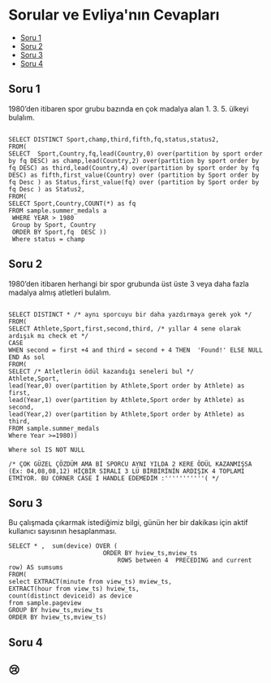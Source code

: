 # Sorular ve Evliya'nın Cevapları
* [Soru 1](#Aga-yarım-yamalak-oldu-bu)
* [Soru 2](#bir-tane-corner-case-var-onu-çözemedik)
* [Soru 3](#on-numara-çözüm)
* [Soru 4](#üzgünüm)

## Soru 1
1980’den itibaren spor grubu bazında en çok madalya alan 1. 3. 5. ülkeyi bulalım.
```

SELECT DISTINCT Sport,champ,third,fifth,fq,status,status2, 
FROM(
SELECT  Sport,Country,fq,lead(Country,0) over(partition by sport order by fq DESC) as champ,lead(Country,2) over(partition by sport order by fq DESC) as third,lead(Country,4) over(partition by sport order by fq DESC) as fifth,first_value(Country) over (partition by Sport order by fq Desc ) as Status,first_value(fq) over (partition by Sport order by fq Desc ) as Status2,
FROM(
SELECT Sport,Country,COUNT(*) as fq 
FROM sample.summer_medals a
 WHERE YEAR > 1980
 Group by Sport, Country
 ORDER BY Sport,fq  DESC ))
 Where status = champ
```
	
## Soru 2
1980’den itibaren herhangi bir spor grubunda üst üste 3 veya daha fazla madalya almış atletleri bulalım.
```

SELECT DISTINCT * /* aynı sporcuyu bir daha yazdırmaya gerek yok */
FROM(
SELECT Athlete,Sport,first,second,third, /* yıllar 4 sene olarak ardışık mı check et */
CASE
WHEN second = first +4 and third = second + 4 THEN  'Found!' ELSE NULL END As sol
FROM(
SELECT /* Atletlerin ödül kazandığı seneleri bul */
Athlete,Sport,
lead(Year,0) over(partition by Athlete,Sport order by Athlete) as first,
lead(Year,1) over(partition by Athlete,Sport order by Athlete) as second,
lead(Year,2) over(partition by Athlete,Sport order by Athlete) as third,
FROM sample.summer_medals
Where Year >=1980))

Where sol IS NOT NULL

/* ÇOK GÜZEL ÇÖZDÜM AMA Bİ SPORCU AYNI YILDA 2 KERE ÖDÜL KAZANMIŞSA (Ex: 04,08,08,12) HİÇBİR SIRALI 3 LÜ BİRBİRİNİN ARDIŞIK 4 TOPLAMI ETMİYOR. BU CORNER CASE İ HANDLE EDEMEDİM :'''''''''''( */
```


	
## Soru 3
Bu çalışmada çıkarmak istediğimiz bilgi, günün her bir dakikası için aktif kullanıcı sayısının hesaplanması.

```
SELECT * ,  sum(device) OVER (
                          ORDER BY hview_ts,mview_ts
                              ROWS between 4  PRECEDING and current row) AS sumsums
FROM(
select EXTRACT(minute from view_ts) mview_ts,
EXTRACT(hour from view_ts) hview_ts,
count(distinct deviceid) as device
from sample.pageview 
GROUP BY hview_ts,mview_ts
ORDER BY hview_ts,mview_ts)
```

## Soru 4
## :cry:
